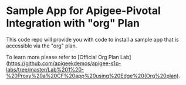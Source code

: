 # Sample App for Apigee-Pivotal Integration with "org" Plan

This code repo will provide you with code to install a sample app that is accessible via the "org" plan.

To learn more please refer to [Official Org Plan Lab](https://github.com/apigeekdemos/apigee-s1p-labs/tree/master/Lab%201%20-%20Proxy%20a%20CF%20app%20using%20Edge%20(Org%20plan).
